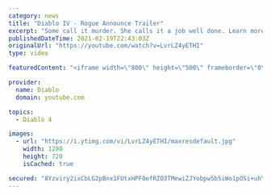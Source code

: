 ```yaml
---
category: news
title: "Diablo IV - Rogue Announce Trailer"
excerpt: "Some call it murder. She calls it a job well done. Learn more at Diablo4.com The Rogue is the newest addition to the Diablo IV campfire, combining range and ..."
publishedDateTime: 2021-02-19T22:43:03Z
originalUrl: "https://youtube.com/watch?v=LvrLZ4yETHI"
type: video

featuredContent: "<iframe width=\"800\" height=\"500\" frameborder=\"0\" src=\"https://www.youtube.com/embed/LvrLZ4yETHI\" allow=\"accelerometer; autoplay; encrypted-media; gyroscope; picture-in-picture\" allowfullscreen></iframe>"

provider:
  name: Diablo
  domain: youtube.com

topics:
  - Diablo 4

images:
  - url: "https://i.ytimg.com/vi/LvrLZ4yETHI/maxresdefault.jpg"
    width: 1280
    height: 720
    isCached: true

secured: "8Yzviry2ixCbLG2pBnx1FUtxHPF0efRZO3TMewiZJYobpw5b5iWo1pOSi+uhYNLM01OFufBGnzd6wZajad4F03P/VXqoFH7m9ejW++zPNDWwIm6kBl9Se9EEcdmaxJ5ixMS93DhgR+nXxTGV2VEtX7MZqV4fPNzT98bdsGH4ye7zko0gbt45rV5hrKVzMKbKQ9MF1o+oGjDy7AUyb3ni+a0J6p3yhudWIVYi2uCNZK+liMIKT87fyRAf+KwpQRcRaB6NaHUkIIOG47LJ34mriQ3zeJaLNeeuwdMJsC0urKHFTsREv1hLLAVU+nnBppWS/ObVhXcju2cCGVeOHKdRIXPAf6MXLPXuuIuYQi5HtdT2D1m6BUe5OJtjoYwf5UwqifoaIUdm67Sm+VSYrhpDSX90QXHxWjuOqvGGQtMC5TQsCjwT3PMFFiWCyZBvoG5L;1lm9ULiaqq1y8sUK6XlVeg=="
---
```


